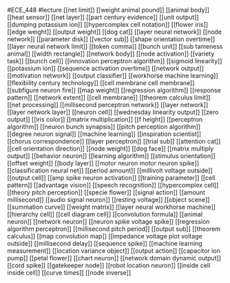 #ECE_448
#lecture
[[net limit]]
[[weight animal pound]]
[[animal body]]
[[heat sensor]]
[[net layer]]
[[part century evidence]]
[[unit output]]
[[dumping potassium ion]]
[[hypercomplex cell notation]]
[[flower iris]]
[[edge weight]]
[[output weight]]
[[dog cat]]
[[layer neural network]]
[[node network]]
[[parameter disk]]
[[vector sub]]
[[shape orientation overtime]]
[[layer neural network limit]]
[[token comma]]
[[bunch unit]]
[[sub tameness animal]]
[[width rectangle]]
[[network body]]
[[node activation]]
[[variety task]]
[[bunch cell]]
[[innovation perceptron algorithm]]
[[sigmoid linearity]]
[[potassium ion]]
[[sequence activation overtime]]
[[network output]]
[[motivation network]]
[[output classifier]]
[[workhorse machine learning]]
[[flexibility century technology]]
[[cell membrane cell membrane]]
[[subfigure neuron fire]]
[[map weight]]
[[regression algorithm]]
[[response pattern]]
[[network extent]]
[[cell membrane]]
[[theorem calculus limit]]
[[net processing]]
[[millisecond perceptron network]]
[[layer network]]
[[layer network layer]]
[[neuron cell]]
[[wednesday linearity output]]
[[zero output]]
[[iris color]]
[[matrix multiplication]]
[[f height]]
[[perceptron algorithm]]
[[neuron bunch synapsis]]
[[pitch perception algorithm]]
[[degree neuron signal]]
[[machine learning]]
[[inspiration scientist]]
[[chorus correspondence]]
[[layer perceptron]]
[[trial sub]]
[[attention cat]]
[[cell orientation direction]]
[[node weight]]
[[dog face]]
[[matrix multiply output]]
[[behavior neuron]]
[[learning algorithm]]
[[stimulus orientation]]
[[offset weight]]
[[body layer]]
[[motor neuron motor neuron spike]]
[[classification neural net]]
[[period amount]]
[[millivolt voltage outside]]
[[output cell]]
[[amp spike neuron activation]]
[[training parameter]]
[[cell pattern]]
[[advantage vision]]
[[speech recognition]]
[[hypercomplex cell]]
[[theory pitch perception]]
[[specie flower]]
[[signal action]]
[[amount millisecond]]
[[audio signal neuron]]
[[resting voltage]]
[[object scene]]
[[summation curve]]
[[weight matrix]]
[[layer neural workhorse machine]]
[[hierarchy cell]]
[[cell diagram cell]]
[[convolution formula]]
[[animal neuron]]
[[network neuron]]
[[neuron spike voltage spike]]
[[regression algorithm perceptron]]
[[millisecond pitch period]]
[[output sub]]
[[theorem calculus]]
[[map convolution map]]
[[impedance voltage plot voltage outside]]
[[millisecond delay]]
[[sequence spike]]
[[machine learning measurement]]
[[location variance object]]
[[output action]]
[[capacitor ion pump]]
[[petal flower]]
[[chart neuron]]
[[network domain dynamic output]]
[[cord spike]]
[[gatekeeper node]]
[[robot location neuron]]
[[inside cell inside cell]]
[[curve times]]
[[node inverse]]
